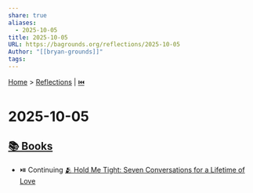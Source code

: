 ```yaml
---
share: true
aliases:
  - 2025-10-05
title: 2025-10-05
URL: https://bagrounds.org/reflections/2025-10-05
Author: "[[bryan-grounds]]"
tags:
---
```

[Home](../index.md) > [Reflections](./index.md) | [⏮️](./2025-10-04.md)  
# 2025-10-05  
## [📚 Books](../books/index.md)  
- ⏯️ Continuing [🫂 Hold Me Tight: Seven Conversations for a Lifetime of Love](../books/hold-me-tight-seven-conversations-for-a-lifetime-of-love.md)